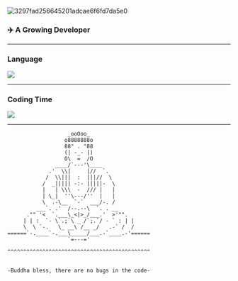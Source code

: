 <!-- ###  👋 A'Long here . -->
![3297fad256645201adcae6f6fd7da5e0](https://user-images.githubusercontent.com/76742505/189944399-6c8ef954-a8b3-466f-b207-6bd97b3bc707.gif)
### :airplane:  A Growing Developer

____________________________________________

<!-- - 🔭 about me -> a student majoring in software engineering
- 🌱 Java is work and C + + is life
- 💻 Using CentOS and  Windows.
- 📫 341347349@qq.com
- 😭: oh my tt i can't leave u,plz take me go -->
### Language
<a href="https://wakatime.com"><img src="https://wakatime.com/share/@juanxincai/f89ba492-b97f-4ccf-9510-86ba1698a1a5.png" />
</a> 
___________________________________
### Coding Time
<a href="https://wakatime.com"><img src="https://wakatime.com/share/@juanxincai/40f3a2ed-d187-4097-88c7-c00d99fd5ad5.png" /></a>
___________________________

                       _ooOoo_
                      o8888888o
                      88" . "88
                      (| -_- |)
                      O\  =  /O
                   ____/`---'\____
                 .'  \\|     |//  `.
                /  \\|||  :  |||//  \
               /  _||||| -:- |||||-  \
               |   | \\\  -  /// |   |
               | \_|  ''\---/''  |   |
               \  .-\__  `-`  ___/-. /
             ___`. .'  /--.--\  `. . __
          ."" '<  `.___\_<|>_/___.'  >'"".
         | | :  `- \`.;`\ _ /`;.`/ - ` : | |
         \  \ `-.   \_ __\ /__ _/   .-` /  /
    ======`-.____`-.___\_____/___.-`____.-'======
                       `=---='

    ^^^^^^^^^^^^^^^^^^^^^^^^^^^^^^^^^^^^^^^^^^^^^


    -Buddha bless, there are no bugs in the code-

